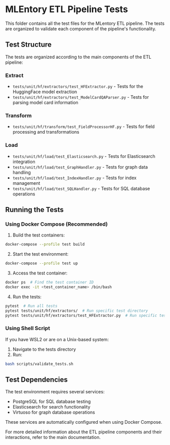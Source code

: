 # MLEntory ETL Pipeline Tests

This folder contains all the test files for the MLentory ETL pipeline. The tests are organized to validate each component of the pipeline's functionality.

## Test Structure

The tests are organized according to the main components of the ETL pipeline:

### Extract
- `tests/unit/hf/extractors/test_HFExtractor.py` - Tests for the HuggingFace model extraction
- `tests/unit/hf/extractors/test_ModelCardQAParser.py` - Tests for parsing model card information

### Transform
- `tests/unit/hf/transform/test_FieldProcessorHF.py` - Tests for field processing and transformations

### Load
- `tests/unit/hf/load/test_Elasticsearch.py` - Tests for Elasticsearch integration
- `tests/unit/hf/load/test_GraphHandler.py` - Tests for graph data handling
- `tests/unit/hf/load/test_IndexHandler.py` - Tests for index management
- `tests/unit/hf/load/test_SQLHandler.py` - Tests for SQL database operations

## Running the Tests

### Using Docker Compose (Recommended)

1. Build the test containers:
```bash
docker-compose --profile test build
```

2. Start the test environment:
```bash
docker-compose --profile test up
```

3. Access the test container:
```bash
docker ps  # Find the test container ID
docker exec -it <test_container_name> /bin/bash
```

4. Run the tests:
```bash
pytest  # Run all tests
pytest tests/unit/hf/extractors/  # Run specific test directory
pytest tests/unit/hf/extractors/test_HFExtractor.py  # Run specific test file
```

### Using Shell Script

If you have WSL2 or are on a Unix-based system:

1. Navigate to the tests directory
2. Run:
```bash
bash scripts/validate_tests.sh
```

## Test Dependencies

The test environment requires several services:
- PostgreSQL for SQL database testing
- Elasticsearch for search functionality
- Virtuoso for graph database operations

These services are automatically configured when using Docker Compose.

For more detailed information about the ETL pipeline components and their interactions, refer to the main documentation.



